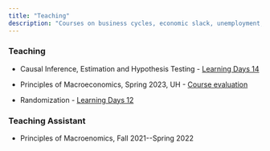 ```yaml
---
title: "Teaching"
description: "Courses on business cycles, economic slack, unemployment, macroeconomics, and mathematical methods. For undergraduate and graduate students."
---
```


### Teaching

* Causal Inference, Estimation and Hypothesis Testing - [Learning Days 14](https://egap.org/project/learning-days-14-west-africa-regional-hub-workshop/)

* Principles of Macroeconomics, Spring 2023, UH - [Course evaluation](2220_10848_Course_Evaluation_Report.pdf)

+ Randomization - [Learning Days 12](https://egap.org/project/learning-days-12-west-africa-regional-hub-workshop/)


### Teaching Assistant

* Principles of Macroenomics, Fall 2021--Spring 2022

